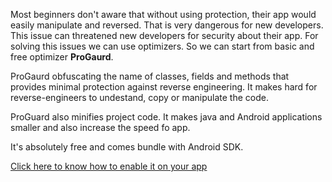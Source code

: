 Most beginners don't aware that without using protection, their app would easily manipulate and reversed. That is very dangerous for new developers. This issue can threatened new developers for security about their app. For solving this issues we can use optimizers. So we can start from basic and free optimizer **ProGaurd**. 

ProGaurd obfuscating the name of classes, fields and methods that provides minimal protection against reverse engineering. It makes hard for reverse-engineers to undestand, copy or manipulate the code.

ProGuard also minifies project code. It makes java and Android applications smaller and also increase the speed fo app.

It's absolutely free and comes bundle with Android SDK.

<a href="https://medium.com/@maheshwar.ligade/enabling-proguard-for-android-98e2b19e90a46">Click here to know how to enable it on your app</a>
